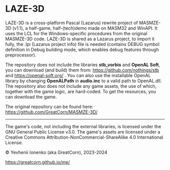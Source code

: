 # LAZE-3D
LAZE-3D is a cross-platform Pascal (Lazarus) rewrite project of MASMZE-3D (v1.1), a half-game, half-(tech)demo made on MASM32 and WinAPI. It uses the LCL for the Windows-specific procedures from the original MASMZE-3D code. LAZE-3D is shared as a Lazarus project, to import it fully, the .lpi (Lazarus project info) file is needed (contains DEBUG symbol definition in Debug building mode, which enables debug features through preprocessor).

The repository does not include the libraries **stb_vorbis** and **OpenAL Soft**, you can download (and build) them from: https://github.com/nothings/stb and https://openal-soft.org/ . You can also use the installable OpenAL library by changing **OpenALPath** in **audio.inc** to a valid path to OpenAL.dll.
The repository also does not include any game assets, the use of which, together with the game logic, are hard-coded. To get the resources, you can download the game.

The original repository can be found here: https://github.com/GreatCorn/MASMZE-3D/

***

The game's code, not including the external libraries, is licensed under the GNU General Public License v3.0. The game's assets are licensed under a Creative Commons Attribution-NonCommercial-ShareAlike 4.0 International License.

© Yevhenii Ionenko (aka GreatCorn), 2023-2024

https://greatcorn.github.io/me/
